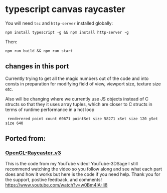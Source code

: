 # typescript canvas raycaster

You will need `tsc` and `http-server` installed globally:

`npm install typescript -g && npm install http-server -g`

Then:

`npm run build && npm run start`

## changes in this port

Currently trying to get all the magic numbers out of the code and into consts
in preparation for modifying field of view, viewport size, texture size etc.

Also will be changing where we currently use JS objects instead of C structs so 
that they it uses array tuples, which are closer to C structs in terms of 
runtime performance in a hot loop


```
 renderered point count 60671 pointSet size 58271 xSet size 120 ySet size 640
```

## Ported from:

### [OpenGL-Raycaster_v3](https://github.com/3DSage/OpenGL-Raycaster_v3)

This is the code from my YouTube video! YouTube-3DSage I still recommend watching the video so you follow along and see what each part does and how it works but here is the code if you need help. Thank you for the support, postive feedback, and comments!
https://www.youtube.com/watch?v=w0Bm4IA-Ii8

